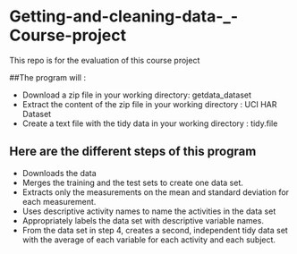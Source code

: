 # Getting-and-cleaning-data-_-Course-project
This repo is for the evaluation of this course project 

##The program will :
- Download a zip file in your working directory: getdata_dataset
- Extract the content of the zip file in your working directory : UCI HAR Dataset
- Create a text file with the tidy data in your working directory : tidy.file

## Here are the different steps of this program
- Downloads the data
- Merges the training and the test sets to create one data set.
- Extracts only the measurements on the mean and standard deviation for each measurement. 
- Uses descriptive activity names to name the activities in the data set
- Appropriately labels the data set with descriptive variable names. 
- From the data set in step 4, creates a second, independent tidy data set with the average of each variable for each activity and each subject.
